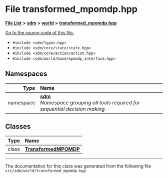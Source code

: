 
# File transformed\_mpomdp.hpp

<link rel="stylesheet" href="https://cdnjs.cloudflare.com/ajax/libs/KaTeX/0.5.1/katex.min.css">
<link rel="stylesheet" href="https://cdn.jsdelivr.net/github-markdown-css/2.2.1/github-markdown.css"/>



[**File List**](files.md) **>** [**sdm**](dir_ae1b8d8c3d2627954ba53c22978558f0.md) **>** [**world**](dir_414fa79a2aeb4aba632c04a0d3a53fff.md) **>** [**transformed\_mpomdp.hpp**](transformed__mpomdp_8hpp.md)

[Go to the source code of this file.](transformed__mpomdp_8hpp_source.md)



* `#include <sdm/types.hpp>`
* `#include <sdm/core/state/state.hpp>`
* `#include <sdm/core/action/action.hpp>`
* `#include <sdm/world/base/mpomdp_interface.hpp>`









## Namespaces

| Type | Name |
| ---: | :--- |
| namespace | [**sdm**](namespacesdm.md) <br>_Namespace grouping all tools required for sequential decision making._  |

## Classes

| Type | Name |
| ---: | :--- |
| class | [**TransformedMPOMDP**](classsdm_1_1TransformedMPOMDP.md) <br> |














------------------------------
The documentation for this class was generated from the following file `src/sdm/world/transformed_mpomdp.hpp`